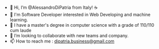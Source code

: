 - 👋 Hi, I’m @AlessandroDiPatria from Italy! ☕
- 👀 I'm Software Developer interested in Web Developing and machine learning.
- 🌱 I have a master's degree in computer science with a grade of 110/110 cum laude
- 💞️ I’m looking to collaborate with new teams and company.
- 📫 How to reach me : dipatria.business@gmail.com

